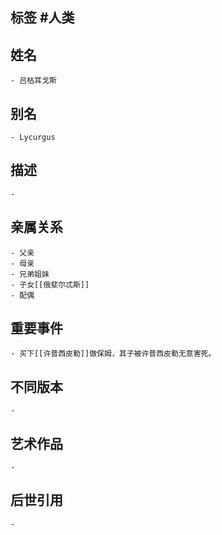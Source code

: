 ## 标签  #人类
## 姓名
	- 吕枯耳戈斯
## 别名
	- Lycurgus
## 描述
	-
## 亲属关系
	- 父亲
	- 母亲
	- 兄弟姐妹
	- 子女[[俄斐尔忒斯]]
	- 配偶
## 重要事件
	- 买下[[许普西皮勒]]做保姆，其子被许普西皮勒无意害死。
## 不同版本
	-
## 艺术作品
	-
## 后世引用
	-
